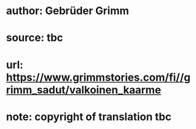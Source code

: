 # author: Gebrüder Grimm
# source: tbc
# url: https://www.grimmstories.com/fi//grimm_sadut/valkoinen_kaarme
# note: copyright of translation tbc


